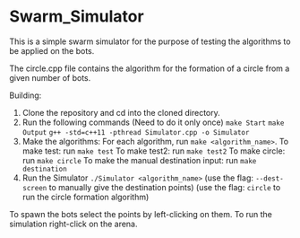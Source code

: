 # Swarm_Simulator

This is a simple swarm simulator for the purpose of testing the algorithms to be applied on the bots.

The circle.cpp file contains the algorithm for the formation of a circle from a given number of bots.

Building:

1) Clone the repository and cd into the cloned directory.
2) Run the following commands (Need to do it only once)
   `make Start`
   `make Output`
   `g++ -std=c++11 -pthread Simulator.cpp -o Simulator`
3) Make the algorithms: For each algorithm, run `make <algorithm_name>`.
   To make test: run `make test`
   To make test2: run `make test2`
   To make circle: run `make circle`
   To make the manual destination input: run `make destination`
3) Run the Simulator
   `./Simulator <algorithm_name>`
   (use the flag: `--dest-screen` to manually give the destination points)
   (use the flag: `circle` to run the circle formation algorithm)

To spawn the bots select the points by left-clicking on them.
To run the simulation right-click on the arena.
